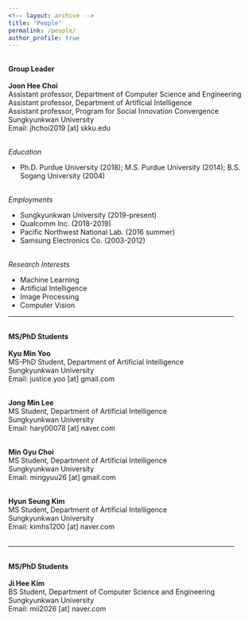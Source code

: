 ```yaml
---
<!-- layout: archive -->
title: "People"
permalink: /people/
author_profile: true
---
```


<p>
<br> <b> <x-large>Group Leader</x-large> </b> <br> <br>
<b>Joon Hee Choi</b> <br>
Assistant professor, Department of Computer Science and Engineering <br>
Assistant professor, Department of Artificial Intelligence <br>
Assistant professor, Program for Social Innovation Convergence <br>
Sungkyunkwan University <br>
Email: jhchoi2019 [at] skku.edu <br><br>

<i>Education</i> <br>
- Ph.D. Purdue University (2018); M.S. Purdue University (2014); B.S. Sogang University (2004) <br> <br>

<i>Employments</i> <br>
- Sungkyunkwan University (2019-present) <br>
- Qualcomm Inc. (2018-2019) <br>
- Pacific Northwest National Lab. (2016 summer) <br>
- Samsung Electronics Co. (2003-2012) <br> <br>

<i>Research Interests</i> <br>
- Machine Learning <br>
- Artificial Intelligence <br>
- Image Processing <br>
- Computer Vision

</p>

<hr size="3" width="90%" align="center" color="gray">

<p>
<br> <b> <x-large>MS/PhD Students</x-large> </b> <br> <br>
<b>Kyu Min Yoo</b> <br>
MS-PhD Student, Department of Artificial Intelligence <br>
Sungkyunkwan University <br>
Email: justice.yoo [at] gmail.com <br><br>

<b>Jong Min Lee</b> <br>
MS Student, Department of Artificial Intelligence <br>
Sungkyunkwan University <br>
Email: hary00078 [at] naver.com <br><br>

<b>Min Gyu Choi</b> <br>
MS Student, Department of Artificial Intelligence <br>
Sungkyunkwan University <br>
Email: mingyuu26 [at] gmail.com <br><br>

<b>Hyun Seung Kim</b> <br>
MS Student, Department of Artificial Intelligence <br>
Sungkyunkwan University <br>
Email: kimhs1200 [at] naver.com  <br><br>
</p>

<hr size="3" width="90%" align="center" color="gray">
<p>
<br> <b> <x-large>MS/PhD Students</x-large> </b> <br> <br>
<b>Ji Hee Kim</b> <br>
BS Student, Department of Computer Science and Engineering <br>
Sungkyunkwan University <br>
Email: mii2026 [at] naver.com <br><br>
</p>

